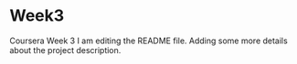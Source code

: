# Week3
Coursera Week 3
I am editing the README file. Adding some more details about the project description.
